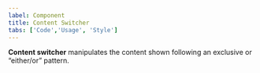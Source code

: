```yaml
---
label: Component
title: Content Switcher
tabs: ['Code','Usage', 'Style']
---
```


<page-intro>**Content switcher** manipulates the content shown following an exclusive or “either/or” pattern.</page-intro>

<component 
    name="Content Switcher"
    component="content-switcher" 
    variation="content-switcher"
    codepen="qVPBdz"
    hasReactVersion="true"
    hasAngularVersion="true"
    >
</component>
<component 
    name="Content Switcher with Icon" 
    component="content-switcher" 
    variation="content-switcher--with-icon"
    codepen="qVPBdz"
    hasReactVersion="true"
    hasAngularVersion="true"
    >
</component>